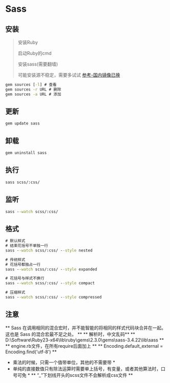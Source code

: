 # Sass

## 安装
> 安装Ruby
>
> 启动Ruby的cmd
>
> 安装sass(需要翻墙)
>
> 可能安装源不稳定，需要多试试
> [参考-国内镜像已换](http://gems.ruby-china.org/)
```cmd
gem sources [-l] # 查看
gem sources -r URL # 删除
gem sources -a URL # 添加
```

## 更新
```cmd
gem update sass
```

## 卸载
```cmd
gem uninstall sass
```

## 执行
```cmd
sass scss/:css/
```

## 监听
```cmd
sass --watch scss/:css/
```

## 格式
```cmd
# 默认样式
# 结束花括号不单独一行
sass --watch scss/:css/ --style nested

# 传统样式
# 花括号都独占一行
sass --watch scss/:css/ --style expanded

# 花括号与样式不换行
sass --watch scss/:css/ --style compact

# 压缩样式
sass --watch scss/:css/ --style compressed
```

## 注意
** Sass 在调用相同的混合宏时，并不能智能的将相同的样式代码块合并在一起。这也是 Sass 的混合宏最不足之处。 **
** 解析时，中文乱码**
** D:\Software\Ruby23-x64\lib\ruby\gems\2.3.0\gems\sass-3.4.22\lib\sass **
** engine.rb文件，在所有require后面加上 **
** Encoding.default_external = Encoding.find('utf-8') **

* 乘法的时候，只需一个值带单位，其他的不需要带 *
* 单纯的直接数值只有除法运算时需要单上括号，有变量，或者其他算法时，口号可免 *
** “_”下划线开头的scss文件不会解析成css文件 **
